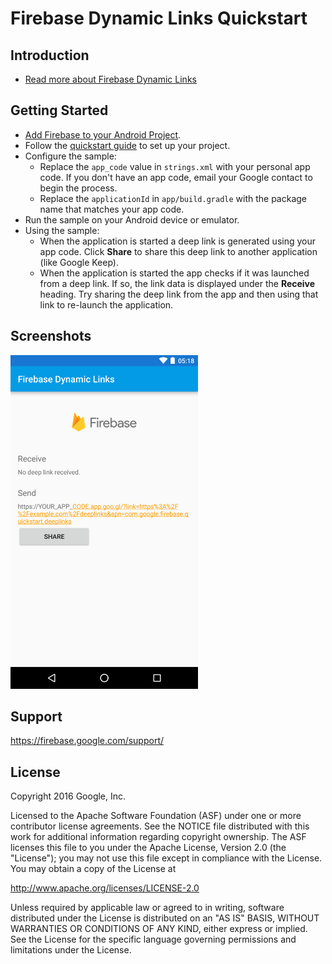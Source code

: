 Firebase Dynamic Links Quickstart
==============================

Introduction
------------

- [Read more about Firebase Dynamic Links](https://firebase.google.com/docs/dynamic-links)

Getting Started
---------------

- [Add Firebase to your Android Project](https://firebase.google.com/docs/android/setup).
- Follow the [quickstart guide](https://firebase.google.comdocs/android/setup) to set up your project.
- Configure the sample:
  - Replace the `app_code` value in `strings.xml` with your personal app code. If you don't have an app code, email your Google contact to begin the process.
  - Replace the `applicationId` in `app/build.gradle` with the package name that matches your app code.
- Run the sample on your Android device or emulator.
- Using the sample:
  - When the application is started a deep link is generated using your app code. Click **Share**
    to share this deep link to another application (like Google Keep).
  - When the application is started the app checks if it was launched from a deep link. If so,
    the link data is displayed under the **Receive** heading. Try sharing the deep link from the
    app and then using that link to re-launch the application.

Screenshots
-----------
<img src="app/src/screen.png" height="534" width="300"/>

Support
-------

https://firebase.google.com/support/

License
-------

Copyright 2016 Google, Inc.

Licensed to the Apache Software Foundation (ASF) under one or more contributor
license agreements.  See the NOTICE file distributed with this work for
additional information regarding copyright ownership.  The ASF licenses this
file to you under the Apache License, Version 2.0 (the "License"); you may not
use this file except in compliance with the License.  You may obtain a copy of
the License at

  http://www.apache.org/licenses/LICENSE-2.0

Unless required by applicable law or agreed to in writing, software
distributed under the License is distributed on an "AS IS" BASIS, WITHOUT
WARRANTIES OR CONDITIONS OF ANY KIND, either express or implied.  See the
License for the specific language governing permissions and limitations under
the License.

